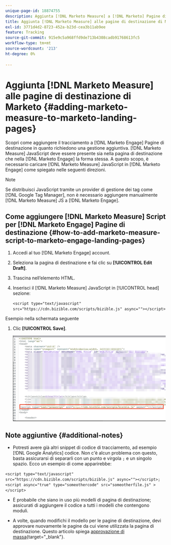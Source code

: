 ```yaml
---
unique-page-id: 18874755
description: Aggiunta [!DNL Marketo Measure] a [!DNL Marketo] Pagine di destinazione - [!DNL Marketo Measure]
title: Aggiunta [!DNL Marketo Measure] alle pagine di destinazione di Marketo
exl-id: 3771d4d2-8723-452a-b23d-cea3b11ab9ee
feature: Tracking
source-git-commit: 915e9c5a968ffd9de713b4308cadb91768613fc5
workflow-type: tm+mt
source-wordcount: '213'
ht-degree: 0%

---
```


# Aggiunta [!DNL Marketo Measure] alle pagine di destinazione di Marketo {#adding-marketo-measure-to-marketo-landing-pages}

Scopri come aggiungere il tracciamento a [!DNL Marketo Engage] Pagine di destinazione in quanto richiedono una gestione aggiuntiva. [!DNL Marketo Measure] JavaScript deve essere presente sia nella pagina di destinazione che nella [!DNL Marketo Engage] la forma stessa. A questo scopo, è necessario caricare [!DNL Marketo Measure] JavaScript in [!DNL Marketo Engage] come spiegato nelle seguenti direzioni.

>[!NOTE]
>
>Se distribuisci JavaScript tramite un provider di gestione dei tag come [!DNL Google Tag Manager], non è necessario aggiungere manualmente [!DNL Marketo Measure] JS a [!DNL Marketo Engage].

## Come aggiungere [!DNL Marketo Measure] Script per [!DNL Marketo Engage] Pagine di destinazione {#how-to-add-marketo-measure-script-to-marketo-engage-landing-pages}

1. Accedi al tuo [!DNL Marketo Engage] account.
1. Seleziona la pagina di destinazione e fai clic su **[!UICONTROL Edit Draft]**.
1. Trascina nell’elemento HTML.
1. Inserisci il [!DNL Marketo Measure] JavaScript in [!UICONTROL head] sezione:

   `<script type="text/javascript" src="https://cdn.bizible.com/scripts/bizible.js" async=""></script>`

Esempio nella schermata seguente

1. Clic **[!UICONTROL Save]**.

   ![](assets/adding-bizible-to-marketo-landing-pages-1.png)

## Note aggiuntive {#additional-notes}

* Potresti avere già altri snippet di codice di tracciamento, ad esempio [!DNL Google Analytics] codice. Non c&#39;è alcun problema con questo, basta assicurarsi di separarli con un punto e virgola `;` e un singolo spazio. Ecco un esempio di come apparirebbe:

`<script type="text/javascript" src="https://cdn.bizible.com/scripts/bizible.js" async=""></script>; <script async="true" type="someothercode" src="someotherfile.js" ></script>`

* È probabile che siano in uso più modelli di pagina di destinazione; assicurati di aggiungere il codice a tutti i modelli che contengono moduli.

* A volte, quando modifichi il modello per le pagine di destinazione, devi approvare nuovamente le pagine da cui viene utilizzata la pagina di destinazione. Questo articolo spiega [approvazione di massa](https://experienceleague.adobe.com/docs/marketo/using/product-docs/demand-generation/landing-pages/landing-page-actions/approve-multiple-landing-pages-at-once.html){target="_blank"}.
